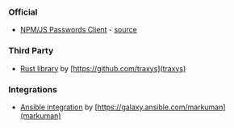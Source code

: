 ### Official
 - [NPM/JS Passwords Client](https://www.npmjs.com/package/passwords-client) - [source](https://git.mdns.eu/nextcloud/passwords-client)
 
### Third Party
 - [Rust library](https://github.com/traxys/nextcloud-passwords-client/) by [https://github.com/traxys](traxys)
 

### Integrations
 - [Ansible integration](https://galaxy.ansible.com/markuman/nextcloud) by [https://galaxy.ansible.com/markuman](markuman)